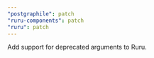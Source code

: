 ```yaml
---
"postgraphile": patch
"ruru-components": patch
"ruru": patch
---
```


Add support for deprecated arguments to Ruru.
